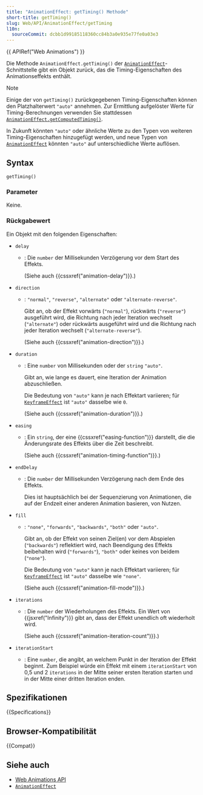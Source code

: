 ```yaml
---
title: "AnimationEffect: getTiming() Methode"
short-title: getTiming()
slug: Web/API/AnimationEffect/getTiming
l10n:
  sourceCommit: dcbb1d99185118360cc84b3a0e935e77fe0a03e3
---
```


{{ APIRef("Web Animations") }}

Die Methode `AnimationEffect.getTiming()` der [`AnimationEffect`](/de/docs/Web/API/AnimationEffect)-Schnittstelle gibt ein Objekt zurück, das die Timing-Eigenschaften des Animationseffekts enthält.

> [!NOTE]
> Einige der von `getTiming()` zurückgegebenen Timing-Eigenschaften können den Platzhalterwert `"auto"` annehmen. Zur Ermittlung aufgelöster Werte für Timing-Berechnungen verwenden Sie stattdessen [`AnimationEffect.getComputedTiming()`](/de/docs/Web/API/AnimationEffect/getComputedTiming).
>
> In Zukunft könnten `"auto"` oder ähnliche Werte zu den Typen von weiteren Timing-Eigenschaften hinzugefügt werden, und neue Typen von [`AnimationEffect`](/de/docs/Web/API/AnimationEffect) könnten `"auto"` auf unterschiedliche Werte auflösen.

## Syntax

```js-nolint
getTiming()
```

### Parameter

Keine.

### Rückgabewert

Ein Objekt mit den folgenden Eigenschaften:

- `delay`

  - : Die `number` der Millisekunden Verzögerung vor dem Start des Effekts.

    (Siehe auch {{cssxref("animation-delay")}}.)

- `direction`

  - : `"normal"`, `"reverse"`, `"alternate"` oder `"alternate-reverse"`.

    Gibt an, ob der Effekt vorwärts (`"normal"`), rückwärts (`"reverse"`) ausgeführt wird, die Richtung nach jeder Iteration wechselt (`"alternate"`) oder rückwärts ausgeführt wird und die Richtung nach jeder Iteration wechselt (`"alternate-reverse"`).

    (Siehe auch {{cssxref("animation-direction")}}.)

- `duration`

  - : Eine `number` von Millisekunden oder der `string` `"auto"`.

    Gibt an, wie lange es dauert, eine Iteration der Animation abzuschließen.

    Die Bedeutung von `"auto"` kann je nach Effektart variieren; für [`KeyframeEffect`](/de/docs/Web/API/KeyframeEffect) ist `"auto"` dasselbe wie `0`.

    (Siehe auch {{cssxref("animation-duration")}}.)

- `easing`

  - : Ein `string`, der eine {{cssxref("easing-function")}} darstellt, die die Änderungsrate des Effekts über die Zeit beschreibt.

    (Siehe auch {{cssxref("animation-timing-function")}}.)

- `endDelay`

  - : Die `number` der Millisekunden Verzögerung nach dem Ende des Effekts.

    Dies ist hauptsächlich bei der Sequenzierung von Animationen, die auf der Endzeit einer anderen Animation basieren, von Nutzen.

- `fill`

  - : `"none"`, `"forwards"`, `"backwards"`, `"both"` oder `"auto"`.

    Gibt an, ob der Effekt von seinen Ziel(en) vor dem Abspielen (`"backwards"`) reflektiert wird, nach Beendigung des Effekts beibehalten wird (`"forwards"`), `"both"` oder keines von beidem (`"none"`).

    Die Bedeutung von `"auto"` kann je nach Effektart variieren; für [`KeyframeEffect`](/de/docs/Web/API/KeyframeEffect) ist `"auto"` dasselbe wie `"none"`.

    (Siehe auch {{cssxref("animation-fill-mode")}}.)

- `iterations`

  - : Die `number` der Wiederholungen des Effekts. Ein Wert von {{jsxref("Infinity")}} gibt an, dass der Effekt unendlich oft wiederholt wird.

    (Siehe auch {{cssxref("animation-iteration-count")}}.)

- `iterationStart`
  - : Eine `number`, die angibt, an welchem Punkt in der Iteration der Effekt beginnt. Zum Beispiel würde ein Effekt mit einem `iterationStart` von 0,5 und 2 `iterations` in der Mitte seiner ersten Iteration starten und in der Mitte einer dritten Iteration enden.

## Spezifikationen

{{Specifications}}

## Browser-Kompatibilität

{{Compat}}

## Siehe auch

- [Web Animations API](/de/docs/Web/API/Web_Animations_API)
- [`AnimationEffect`](/de/docs/Web/API/AnimationEffect)
